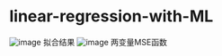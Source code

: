 # linear-regression-with-ML
![image](https://github.com/MuQQQQQ/linear-regression-with-ML/blob/master/res1.png)
拟合结果
![image](https://github.com/MuQQQQQ/linear-regression-with-ML/blob/master/res2.png)
两变量MSE函数
